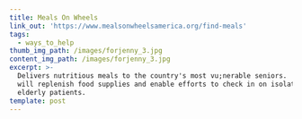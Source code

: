 ```yaml
---
title: Meals On Wheels
link_out: 'https://www.mealsonwheelsamerica.org/find-meals'
tags:
  - ways_to_help
thumb_img_path: /images/forjenny_3.jpg
content_img_path: /images/forjenny_3.jpg
excerpt: >-
  Delivers nutritious meals to the country's most vu;nerable seniors.  Donations
  will replenish food supplies and enable efforts to check in on isolated
  elderly patients.
template: post
---
```

